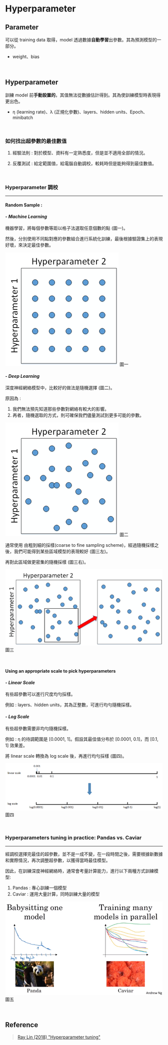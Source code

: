 # Hyperparameter
## Parameter
可以從 training data 取得，model 透過數據<b>自動學習</b>出參數。其為預測模型的一部分。

* weight、bias

<br>

## Hyperparameter
訓練 model 前<b>手動設置的</b>，其值無法從數據估計得到。其為使訓練模型時表現得更出色。

* η (learning rate)、λ (正規化參數)、layers、hidden units、Epoch、minibatch

<br>

### 如何找出超參數的最佳數值

1. 經驗法則 : 對於模型、資料有一定熟悉度，但是並不適用全部的情況。

2. 反覆測試 : 給定範圍值，給電腦自動調校，較耗時但是能夠得到最佳數值。

<br>

### Hyperparameter 調校

<hr>

#### Random Sample :

#### - *Machine Learning*
機器學習，將每個參數等距以格子法選取任意個數的點 (圖一)。

然後，分別使用不同點對應的參數組合進行系統化訓練，最後根據驗證集上的表現好壞，來決定最佳參數。

<img src='img/ML-Hyperparameter.png'>   圖一

#### - *Deep Learning*
深度神經網絡模型中，比較好的做法是隨機選擇 (圖二)。

原因為 :
1. 我們無法預先知道那些參數對網絡有較大的影響。
2. 再者，隨機選取的方式，則可確保我們儘量測試到更多可能的參數。

<img src='img/DL-Hyperparameter01.png'> 圖二

通常使用 由粗到細的採樣(coarse to fine sampling scheme)，經過隨機採樣之後，我們可能得到某些區域模型的表現較好 (圖三左)。

再對此區域做更密集的隨機採樣 (圖三右)。

<img src='img/DL-Hyperparameter02.png'> 圖三

<br>

#### Using an appropriate scale to pick hyperparameters

#### - *Linear Scale*
有些超參數可以進行尺度均勻採樣。

例如 : layers、hidden units，其為正整數，可進行均勻隨機採樣。

#### - *Log Scale*
有些超參數需要非均勻隨機採樣。

例如 : η 的待調範圍是 [0.0001, 1]。假設其最佳值分布於 [0.0001, 0.1]，而 [0.1, 1] 效果差。

將 linear scale 轉換為 log scale 後，再進行均勻採樣 (圖四)。

<img src='img/Scale.png'> 圖四

<br>

### Hyperparameters tuning in practice: Pandas vs. Caviar

<hr>

經調校選擇完最佳的超參數，並不是一成不變，在一段時間之後，需要根據新數據和實際情況，再次調整超參數，以獲得當時最佳模型。

 因此，在訓練深度神經網絡時，通常會考量計算能力，進行以下兩種方式訓練模型:
1. Pandas : 專心訓練一個模型
2. Caviar : 運用大量計算，同時訓練大量的模型

<img src='img/tuning.png'> 圖五

<br>

## Reference

> [Ray Lin (2018) "Hyperparameter tuning"](https://medium.com/%E5%AD%B8%E4%BB%A5%E5%BB%A3%E6%89%8D/hyperparameter-tuning-df25ebaa36da)
